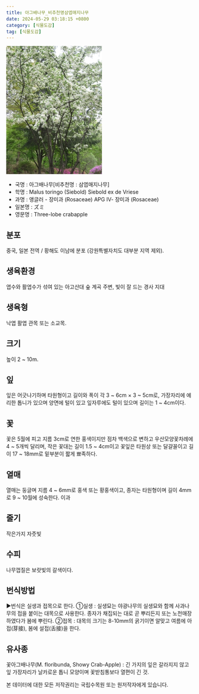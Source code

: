 ```yaml
---
title: 아그배나무_비추천명삼엽매지나무
date: 2024-05-29 03:18:15 +0800
category: [식물도감]
tag: [식물도감]
---
```




![아그배나무[비추천명 : 삼엽매지나무]](/assets/img/fileUpload/plants/basic/Rosaceae/Malus/12549/12549_1_th2.JPG)
- 국명 : 아그배나무[비추천명 : 삼엽매지나무]
- 학명 : Malus toringo (Siebold) Siebold ex de Vriese
- 과명 : 앵글러 - 장미과 (Rosaceae) APG Ⅳ- 장미과 (Rosaceae)
- 일본명 : ズミ
- 영문명 : Three-lobe crabapple


## 분포
중국, 일본 전역 / 황해도 이남에 분포 (강원특별자치도 대부분 지역 제외).
## 생육환경
엽수와 활엽수가 섞여 있는 아고산대 숲 계곡 주변, 빛이 잘 드는 경사 지대
## 생육형
낙엽 활엽 관목 또는 소교목. 
## 크기
높이 2 ~ 10m.
## 잎
잎은 어긋나기하며 타원형이고 길이와 폭이 각 3 ~ 6cm × 3 ~ 5cm로, 가장자리에 예리한 톱니가 있으며 양면에 털이 있고 잎자루에도 털이 있으며 길이는 1 ~ 4cm이다.
## 꽃
꽃은 5월에 피고 지름 3cm로 연한 홍색이지만 점차 백색으로 변하고 우산모양꽃차례에 4 ~ 5개씩 달리며, 작은 꽃대는 길이 1.5 ~ 4cm이고 꽃잎은 타원상 또는 달걀꼴이고 길이 17 ~ 18mm로 밑부분이 짧게 뾰족하다.
## 열매
열매는 둥글며 지름 4 ~ 6mm로 홍색 또는 황홍색이고, 종자는 타원형이며 길이 4mm로 9 ~ 10월에 성숙한다. 이과
## 줄기
작은가지 자줏빛
## 수피
나무껍질은 보랏빛의 갈색이다.
## 번식방법
▶번식은 실생과 접목으로 한다. 
①실생 : 실생묘는 야광나무의 실생묘와 함께 사과나무의 접을 붙이는 대목으로 사용한다. 종자가 채집되는 대로 곧 뿌리든지 또는 노천매장하였다가 봄에 뿌린다. 
②접목 : 대목의 크기는 8-10mm의 굵기이면 알맞고 여름에 아접(芽接), 봄에 설접(舌接)을 한다.
## 유사종
꽃아그배나무(M. floribunda, Showy Crab-Apple) : 긴 가지의 잎은 갈라지지 않고 잎 가장자리가 날카로운 톱니 모양이며 꽃받침통보다 열편이 긴 것.






본 데이터에 대한 모든 저작권리는 국립수목원 또는 원저작자에게 있습니다.
